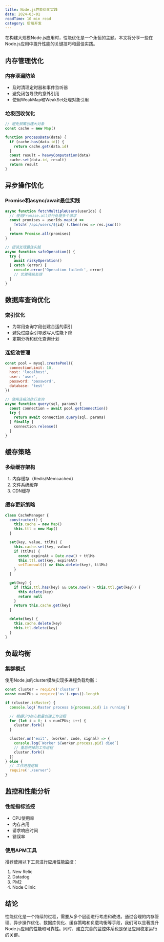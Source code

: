 ```yaml
---
title: Node.js性能优化实践
date: 2024-03-01
readTime: 10 min read
category: 后端开发
---
```


在构建大规模Node.js应用时，性能优化是一个永恒的主题。本文将分享一些在Node.js应用中提升性能的关键技巧和最佳实践。

## 内存管理优化

### 内存泄漏防范

- 及时清理定时器和事件监听器
- 避免闭包导致的意外引用
- 使用WeakMap和WeakSet处理对象引用

### 垃圾回收优化

```javascript
// 避免频繁创建大对象
const cache = new Map()

function processData(data) {
  if (cache.has(data.id)) {
    return cache.get(data.id)
  }
  const result = heavyComputation(data)
  cache.set(data.id, result)
  return result
}
```

## 异步操作优化

### Promise和async/await最佳实践

```javascript
async function fetchMultipleUsers(userIds) {
  // 使用Promise.all并行处理多个请求
  const promises = userIds.map(id =>
    fetch(`/api/users/${id}`).then(res => res.json())
  )
  return Promise.all(promises)
}

// 错误处理最佳实践
async function safeOperation() {
  try {
    await riskyOperation()
  } catch (error) {
    console.error('Operation failed:', error)
    // 优雅降级处理
  }
}
```

## 数据库查询优化

### 索引优化

- 为常用查询字段创建合适的索引
- 避免过度索引导致写入性能下降
- 定期分析和优化查询计划

### 连接池管理

```javascript
const pool = mysql.createPool({
  connectionLimit: 10,
  host: 'localhost',
  user: 'user',
  password: 'password',
  database: 'test'
})

// 使用连接池执行查询
async function query(sql, params) {
  const connection = await pool.getConnection()
  try {
    return await connection.query(sql, params)
  } finally {
    connection.release()
  }
}
```

## 缓存策略

### 多级缓存架构

1. 内存缓存（Redis/Memcached）
2. 文件系统缓存
3. CDN缓存

### 缓存更新策略

```javascript
class CacheManager {
  constructor() {
    this.cache = new Map()
    this.ttl = new Map()
  }

  set(key, value, ttlMs) {
    this.cache.set(key, value)
    if (ttlMs) {
      const expireAt = Date.now() + ttlMs
      this.ttl.set(key, expireAt)
      setTimeout(() => this.delete(key), ttlMs)
    }
  }

  get(key) {
    if (this.ttl.has(key) && Date.now() > this.ttl.get(key)) {
      this.delete(key)
      return null
    }
    return this.cache.get(key)
  }

  delete(key) {
    this.cache.delete(key)
    this.ttl.delete(key)
  }
}
```

## 负载均衡

### 集群模式

使用Node.js的cluster模块实现多进程负载均衡：

```javascript
const cluster = require('cluster')
const numCPUs = require('os').cpus().length

if (cluster.isMaster) {
  console.log(`Master process ${process.pid} is running`)

  // 根据CPU核心数量创建工作进程
  for (let i = 0; i < numCPUs; i++) {
    cluster.fork()
  }

  cluster.on('exit', (worker, code, signal) => {
    console.log(`Worker ${worker.process.pid} died`)
    // 重启死掉的工作进程
    cluster.fork()
  })
} else {
  // 工作进程逻辑
  require('./server')
}
```

## 监控和性能分析

### 性能指标监控

- CPU使用率
- 内存占用
- 请求响应时间
- 错误率

### 使用APM工具

推荐使用以下工具进行应用性能监控：

1. New Relic
2. Datadog
3. PM2
4. Node Clinic

## 结论

性能优化是一个持续的过程，需要从多个层面进行考虑和改进。通过合理的内存管理、异步操作优化、数据库优化、缓存策略和负载均衡等手段，我们可以显著提升Node.js应用的性能和可靠性。同时，建立完善的监控体系也是保证应用稳定运行的关键。